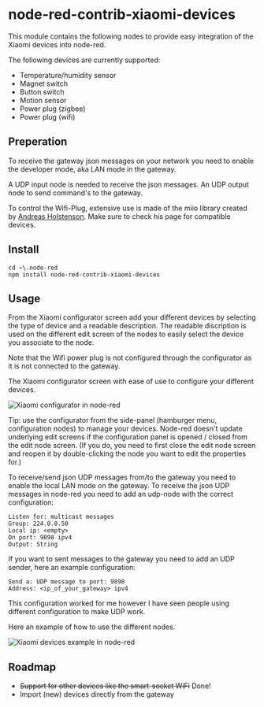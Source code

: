 # node-red-contrib-xiaomi-devices

This module contains the following nodes to provide easy integration of the Xiaomi devices into node-red.

The following devices are currently supported:

* Temperature/humidity sensor
* Magnet switch
* Button switch
* Motion sensor
* Power plug (zigbee)
* Power plug (wifi)

## Preperation
To receive the gateway json messages on your network you need to enable the developer mode, aka LAN mode in the gateway.

A UDP input node is needed to receive the json messages. An UDP output node to send command's to the gateway.

To control the Wifi-Plug, extensive use is made of the miio library created by [Andreas Holstenson](https://github.com/aholstenson/miio). Make sure to check his page for compatible devices.

## Install

```
cd ~\.node-red
npm install node-red-contrib-xiaomi-devices
```

## Usage

From the Xiaomi configurator screen add your different devices by selecting the type of device and a readable description. The readable discription is used on the different edit screen of the nodes to easily select the device you associate to the node.

Note that the Wifi power plug is not configured through the configurator as it is not connected to the gateway. 

The Xiaomi configurator screen with ease of use to configure your different devices.

![Xiaomi configurator in node-red](https://raw.githubusercontent.com/hrietman/node-red-contrib-xiaomi-devices/master/xiaomi-configurator.png)

Tip: use the configurator from the side-panel (hamburger menu, configuration nodes) to manage your devices. Node-red doesn't update underlying edit screens if the configuration panel is opened / closed from the edit node screen. (If you do, you need to first close the edit node screen and reopen it by double-clicking the node you want to edit the properties for.)

To receive/send json UDP messages from/to the gateway you need to enable the local LAN mode on the gateway. To receive the json UDP messages in node-red you need to add an udp-node with the correct configuration:

```
Listen for: multicast messages
Group: 224.0.0.50
Local ip: <empty>
On port: 9898 ipv4
Output: String
```

If you want to sent messages to the gateway you need to add an UDP sender, here an example configuration:

```
Send a: UDP message to port: 9898
Address: <ip_of_your_gateway> ipv4
```
This configuration worked for me however I have seen people using different configuration to make UDP work.

Here an example of how to use the different nodes.

![Xiaomi devices example in node-red](https://raw.githubusercontent.com/hrietman/node-red-contrib-xiaomi-devices/master/xiaomi-devices-overview.png)


## Roadmap
* ~~Support for other devices like the smart-socket WiFi~~ Done!
* Import (new) devices directly from the gateway

